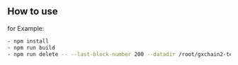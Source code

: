 ## How to use

for Example:

```bash
- npm install
- npm run build
- npm run delete -- --last-block-number 200 --datadir /root/gxchain2-testnet/validator2/chaindb,/mnt/validator5/chaindb,/root/gxchain2-testnet/validator1/chaindb
```
